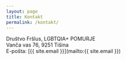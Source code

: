 ```yaml
---
layout: page
title: Kontakt
permalink: /kontakt/
---
```


Društvo Fršlus, LGBTQIA+ POMURJE  
Vanča vas 76, 9251 Tišina  
E-pošta: [{{ site.email }}](mailto:{{ site.email }})  